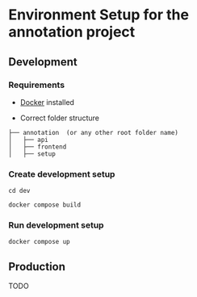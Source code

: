 # Environment Setup for the annotation project

## Development
### Requirements
- [Docker](https://www.docker.com/products/docker-desktop/) installed

- Correct folder structure
```
├── annotation  (or any other root folder name)
│   ├── api
│   ├── frontend
│   ├── setup
  ```
### Create development setup

```shell
cd dev
```

```shell
docker compose build
```

### Run development setup
```shell
docker compose up
```

## Production
TODO